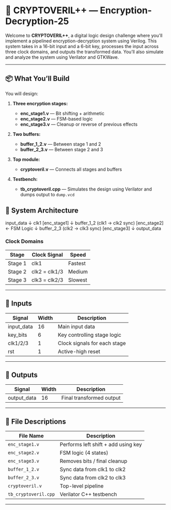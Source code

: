 # 🔐 CRYPTOVERIL++ — Encryption-Decryption-25

Welcome to **CRYPTOVERIL++**, a digital logic design challenge where you'll implement a pipelined encryption-decryption system using Verilog. This system takes in a 16-bit input and a 6-bit key, processes the input across three clock domains, and outputs the transformed data. You’ll also simulate and analyze the system using Verilator and GTKWave.

---

## 📦 What You’ll Build

You will design:

1. **Three encryption stages:**
   - **enc_stage1.v** — Bit shifting + arithmetic
   - **enc_stage2.v** — FSM-based logic
   - **enc_stage3.v** — Cleanup or reverse of previous effects

2. **Two buffers:**
   - **buffer_1_2.v** — Between stage 1 and 2
   - **buffer_2_3.v** — Between stage 2 and 3

3. **Top module:**
   - **cryptoveril.v** — Connects all stages and buffers

4. **Testbench:**
   - **tb_cryptoveril.cpp** — Simulates the design using Verilator and dumps output to `dump.vcd`

## 🧠 System Architecture

input_data
↓ clk1
[enc_stage1]
↓ buffer_1_2 (clk1 → clk2 sync)
[enc_stage2] ← FSM Logic
↓ buffer_2_3 (clk2 → clk3 sync)
[enc_stage3]
↓
output_data

### Clock Domains

| Stage       | Clock Signal | Speed          |
|-------------|---------------|----------------|
| Stage 1     | clk1          | Fastest        |
| Stage 2     | clk2 = clk1/3 | Medium         |
| Stage 3     | clk3 = clk2/3 | Slowest        |

---

## 🔑 Inputs

| Signal      | Width | Description                      |
|-------------|-------|----------------------------------|
| input_data  | 16    | Main input data                  |
| key_bits    | 6     | Key controlling stage logic      |
| clk1/2/3    | 1     | Clock signals for each stage     |
| rst         | 1     | Active-high reset                |

---

## 🔁 Outputs

| Signal        | Width | Description              |
|---------------|-------|--------------------------|
| output_data   | 16    | Final transformed output |

---

## 🧩 File Descriptions

| File Name        | Description                         |
|------------------|-------------------------------------|
| `enc_stage1.v`   | Performs left shift + add using key |
| `enc_stage2.v`   | FSM logic (4 states)                |
| `enc_stage3.v`   | Removes bits / final cleanup        |
| `buffer_1_2.v`   | Sync data from clk1 to clk2         |
| `buffer_2_3.v`   | Sync data from clk2 to clk3         |
| `cryptoveril.v`  | Top-level pipeline                  |
| `tb_cryptoveril.cpp` | Verilator C++ testbench        |

---

